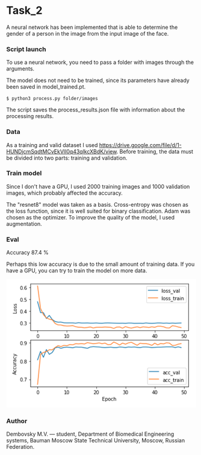 # Task_2
A neural network has been implemented that is able to determine the gender of a person in the image from the input image of the face.

### Script launch
To use a neural network, you need to pass a folder with images through the arguments.

The model does not need to be trained, since its parameters have already been saved in model_trained.pt.
```
$ python3 process.py folder/images
```
The script saves the process_results.json file with information about the processing results.

### Data
As a training and valid dataset I used https://drive.google.com/file/d/1-HUNDjcmSqdtMCvEkVlI0q43qlkcXBdK/view.
Before training, the data must be divided into two parts: training and validation.

### Train model
Since I don't have a GPU, I used 2000 training images and 1000 validation images, which probably affected the accuracy.

The "resnet8" model was taken as a basis. Cross-entropy was chosen as the loss function, since it is well suited for binary classification. Adam was chosen as the optimizer. To improve the quality of the model, I used augmentation.

### Eval
Accuracy 87.4 %

Perhaps this low accuracy is due to the small amount of training data. If you have a GPU, you can try to train the model on more data.

<p align="center"><img src="eval.png" width="560"\></p>

### Author
Dembovsky M.V. — student, Department of Biomedical Engineering systems, Bauman Moscow State Technical University, Moscow, Russian Federation.

